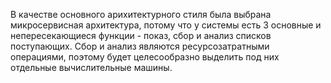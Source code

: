 В качестве основного арихитектурного стиля была выбрана микросервисная архитектура, потому что у системы есть 3 основные и непересекающиеся функции - показ, сбор и анализ списков поступающих. Сбор и анализ являются ресурсозатратными операциями, поэтому будет целесообразно выделить под них отдельные вычислительные машины.